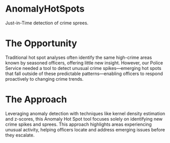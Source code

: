 # AnomalyHotSpots
Just-in-Time detection of crime sprees.

# The Opportunity
Traditional hot spot analyses often identify the same high-crime areas known by seasoned officers, offering little new insight. However, our Police Service needed a tool to detect unusual crime spikes—emerging hot spots that fall outside of these predictable patterns—enabling officers to respond proactively to changing crime trends.

# The Approach
Leveraging anomaly detection with techniques like kernel density estimation and z-scores, this Anomaly Hot Spot tool focuses solely on identifying new crime spikes and sprees. This approach highlights areas experiencing unusual activity, helping officers locate and address emerging issues before they escalate.

